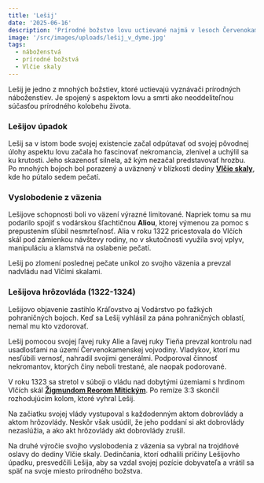 ```yaml
---
title: 'Lešij'
date: '2025-06-16'
description: 'Prírodné božstvo lovu uctievané najmä v lesoch Červenokamenskej vojvodiny'
image: '/src/images/uploads/lešij_v_dyme.jpg'
tags:
  - náboženstvá
  - prírodné božstvá
  - Vlčie skaly
---
```

Lešij je jedno z mnohých božstiev, ktoré uctievajú vyznávači prírodných náboženstiev. Je spojený s aspektom lovu a smrti ako neoddeliteľnou súčasťou prírodného kolobehu života.

### Lešijov úpadok

Lešij sa v istom bode svojej existencie začal odpútavať od svojej pôvodnej úlohy aspektu lovu začala ho fascinovať nekromancia, zlenivel a uchýlil sa ku krutosti. Jeho skazenosť silnela, až kým nezačal predstavovať hrozbu. Po mnohých bojoch bol porazený a uväznený v blízkosti dediny [**Vlčie skaly**](/articles/Vlcie-skaly.md), kde ho pútalo sedem pečatí.

### Vyslobodenie z väzenia

Lešijove schopnosti boli vo väzení výrazné limitované. Napriek tomu sa mu podarilo spojiť s vodárskou šľachtičnou **Aliou**, ktorej výmenou za pomoc s prepustením sľúbil nesmrteľnosť. Alia v roku 1322 pricestovala do Vlčích skál pod zámienkou návštevy rodiny, no v skutočnosti využila svoj vplyv, manipuláciu a klamstvá na oslabenie pečatí.

Lešij po zlomení poslednej pečate unikol zo svojho väzenia a prevzal nadvládu nad Vlčími skalami.

### Lešijova hrôzovláda (1322-1324)

Lešijovo objavenie zastihlo Kráľovstvo aj Vodárstvo po ťažkých pohraničných bojoch. Keď sa Lešij vyhlásil za pána pohraničných oblastí, nemal mu kto vzdorovať.

Lešij pomocou svojej ľavej ruky Alie a ľavej ruky Tieňa prevzal kontrolu nad usadlosťami na území Červenokamenskej vojvodiny. Vladykov, ktorí mu nesľúbili vernosť, nahradil svojimi generálmi. Podporoval činnosť nekromantov, ktorých činy neboli trestané, ale naopak podorované.

V roku 1323 sa stretol v súboji o vládu nad dobytými územiami s hrdinom Vlčích skál [**Žigmundom Reorom Mitickým**](/articles/Zigmund-Reor-Miticky.md). Po remíze 3:3 skončil rozhodujúcim kolom, ktoré vyhral Lešij. 

Na začiatku svojej vlády vystupoval s každodenným aktom dobrovlády a aktom hrôzovlády. Neskôr však usúdil, že jeho poddaní si akt dobrovlády nezaslúžia, a ako akt hrôzovlády akt dobrovlády zrušil.

Na druhé výročie svojho vyslobodenia z väzenia sa vybral na trojdňové oslavy do dediny Vlčie skaly. Dedinčania, ktorí odhalili príčiny Lešijovho úpadku, presvedčili Lešija, aby sa vzdal svojej pozície dobyvateľa a vrátil sa späť na svoje miesto prírodného božstva.